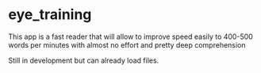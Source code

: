 # eye_training

This app is a fast reader that will allow to improve speed easily to
400-500 words per minutes with almost no effort and pretty deep
comprehension

Still in development but can already load files. 
